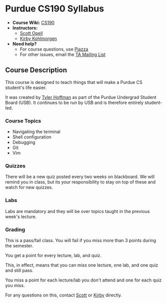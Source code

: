 # Purdue CS190 Syllabus

* **Course Wiki:** [CS190](http://courses.cs.purdue.edu/cs19000:fall14:start)
* **Instructors:**
    + [Scott Opell](mailto:sopell@purdue.edu)
    + [Kirby Kohlmorgen](mailto:kirby@purdue.edu)
* **Need help?**
    + For course questions, use [Piazza](https://piazza.com/class/hz7luhvej2a4d0)
    + For other issues, email the [TA Mailing List](mailto:cs190-tools-ta@cs.purdue.edu)

## Course Description

This course is designed to teach things that will make a Purdue CS student's life easier.

It was created by [Tyler Hoffman](https://github.com/tyhoff) as part of the Purdue Undergrad Student Board (USB).
It continues to be run by USB and is therefore entirely student-led.

### Course Topics

* Navigating the terminal
* Shell configuration
* Debugging
* Git
* Vim

### Quizzes

There will be a new quiz posted every two weeks on blackboard. We will remind you in class, but its your responsibility to stay on top of these and watch for new quizzes.

### Labs

Labs are mandatory and they will be over topics taught in the previous week's lecture.

### Grading

This is a pass/fail class. You will fail if you miss more than 3 points during the semester.

You get a point for every lecture, lab, and quiz.

This, in effect, means that you can miss one lecture, one lab, and one quiz and still pass.

You miss a point for each lecture/lab you don't attend and one for each quiz you miss.

For any questions on this, contact [Scott](mailto:sopell@purdue.edu) or [Kirby](mailto:kirby@purdue.edu) directly.
